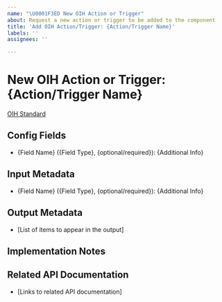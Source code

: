 ```yaml
---
name: "\U0001F3ED New OIH Action or Trigger"
about: Request a new action or trigger to be added to the component
title: 'Add OIH Action/Trigger: {Action/Trigger Name}'
labels: ''
assignees: ''

---
```


<!---
How to Report Bugs and Suggest Product & Ecosystem Improvements:
https://paper.dropbox.com/doc/How-to-Report-Bugs-and-Suggest-Product-Ecosystem-Improvements--BGV4EfgBmCf9BEYOFHOonxxGAQ-l7r9iojTkeAovyib1xY5s
-->

# New OIH Action or Trigger: {Action/Trigger Name}
[OIH Standard](https://github.com/elasticio/Connectors/blob/master/Adapters/AdapterBehaviorStandardization/StandardizedActionsAndTriggers.md#{Section})

## Config Fields
* {Field Name} ({Field Type}, {optional/required}): {Additional Info}

## Input Metadata
* {Field Name} ({Field Type}, {optional/required}): {Additional Info}

## Output Metadata
* [List of items to appear in the output]

## Implementation Notes

## Related API Documentation
* [Links to related API documentation]
